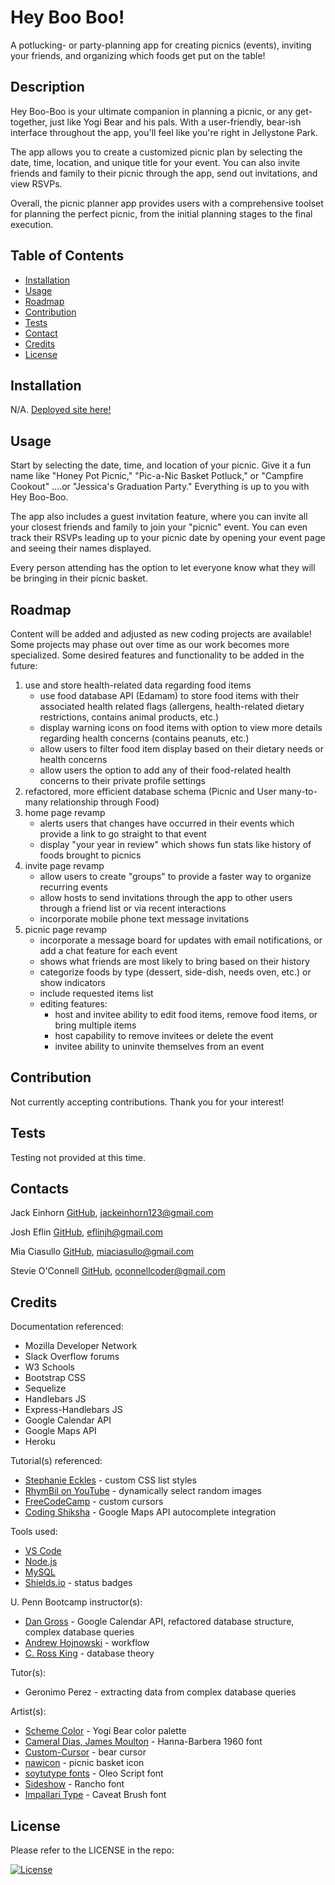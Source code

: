 # Hey Boo Boo!
A potlucking- or party-planning app for creating picnics (events), inviting your friends, and organizing which foods get put on the table! 

## Description

Hey Boo-Boo is your ultimate companion in planning a picnic, or any get-together, just like Yogi Bear and his pals. With a user-friendly, bear-ish interface throughout the app, you'll feel like you're right in Jellystone Park.

The app allows you to create a customized picnic plan by selecting the date, time, location, and unique title for your event. You can also invite friends and family to their picnic through the app, send out invitations, and view RSVPs.
<!-- The app also offers a variety of pre-built picnic templates that users can choose from, including romantic picnics, family picnics, and group picnics. These templates provide suggestions for food, drinks, and activities based on the selected theme. -->
<!-- The app includes a checklist feature to help users ensure they have all the necessary items for their picnic, such as a blanket, cooler, plates, utensils, and more. Additionally, the app provides a grocery list feature, where users can create a list of items they need to purchase for their picnic. -->
<!-- Users can also browse through a library of picnic recipes and save their favorite ones to a personal recipe book. The app can generate a shopping list based on the selected recipes, making it easy to purchase all the necessary ingredients. -->

Overall, the picnic planner app provides users with a comprehensive toolset for planning the perfect picnic, from the initial planning stages to the final execution.


## Table of Contents
- [Installation](#installation)
- [Usage](#usage)
- [Roadmap](#roadmap)
- [Contribution](#contribution)
- [Tests](#tests)
- [Contact](#contact)
- [Credits](#credits)
- [License](#license)


## Installation

N/A. [Deployed site here!](https://lit-river-34902.herokuapp.com/)


## Usage

Start by selecting the date, time, and location of your picnic. Give it a fun name like "Honey Pot Picnic," "Pic-a-Nic Basket Potluck," or "Campfire Cookout" ....or "Jessica's Graduation Party." Everything is up to you with Hey Boo-Boo.

<!-- For when finding venue locations are added -->
<!-- With Hey Boo-Boo as your guide, you'll have access to some of the best picnic spots in Jellystone. Choose from options like "Ranger Smith's favorite picnic spot," "Boo Boo's secret picnic spot," or "Yogi's favorite picnic spot by the lake." -->
The app also includes a guest invitation feature, where you can invite all your closest friends and family to join your "picnic" event. You can even track their RSVPs leading up to your picnic date by opening your event page and seeing their names displayed.

Every person attending has the option to let everyone know what they will be bringing in their picnic basket. 


## Roadmap

Content will be added and adjusted as new coding projects are available! Some projects may phase out over time as our work becomes more specialized. Some desired features and functionality to be added in the future:
1. use and store health-related data regarding food items
    - use food database API (Edamam) to store food items with their associated health related flags (allergens, health-related dietary restrictions, contains animal products, etc.)
    - display warning icons on food items with option to view more details regarding health concerns (contains peanuts, etc.)
    - allow users to filter food item display based on their dietary needs or health concerns
    - allow users the option to add any of their food-related health concerns to their private profile settings
2. refactored, more efficient database schema (Picnic and User many-to-many relationship through Food)
3. home page revamp
    - alerts users that changes have occurred in their events which provide a link to go straight to that event
    - display "your year in review" which shows fun stats like history of foods brought to picnics
4. invite page revamp
    - allow users to create "groups" to provide a faster way to organize recurring events
    - allow hosts to send invitations through the app to other users through a friend list or via recent interactions
    - incorporate mobile phone text message invitations
5. picnic page revamp
    - incorporate a message board for updates with email notifications, or add a chat feature for each event
    - shows what friends are most likely to bring based on their history
    - categorize foods by type (dessert, side-dish, needs oven, etc.) or show indicators
    - include requested items list
    - editing features: 
        - host and invitee ability to edit food items, remove food items, or bring multiple items
        - host capability to remove invitees or delete the event
        - invitee ability to uninvite themselves from an event


## Contribution

Not currently accepting contributions. Thank you for your interest!


## Tests

Testing not provided at this time.


## Contacts

Jack Einhorn [GitHub](https://github.com/skullkid4200), [jackeinhorn123@gmail.com](mailto:jackeinhorn123@gmail.com)

Josh Eflin [GitHub](https://github.com/JoshEflin), [eflinjh@gmail.com](mailto:eflinjh@gmail.com)

Mia Ciasullo [GitHub](https://github.com/miacias), [miaciasullo@gmail.com](mailto:miaciasullo@gmail.com)

Stevie O'Connell [GitHub](https://github.com/OConnell-Coder), [oconnellcoder@gmail.com](mailto:oconnellcoder@gmail.com)


## Credits

Documentation referenced:

- Mozilla Developer Network
- Slack Overflow forums
- W3 Schools
- Bootstrap CSS
- Sequelize
- Handlebars JS
- Express-Handlebars JS
- Google Calendar API
- Google Maps API
- Heroku

Tutorial(s) referenced:

- [Stephanie Eckles](https://moderncss.dev/totally-custom-list-styles/) - custom CSS list styles
- [RhymBil on YouTube](https://www.youtube.com/watch?v=1YjybCS4B2U) - dynamically select random images
- [FreeCodeCamp](https://www.freecodecamp.org/news/how-to-make-a-custom-mouse-cursor-with-css-and-javascript) - custom cursors
- [Coding Shiksha](https://www.youtube.com/watch?v=0yjlmGwF-OY) - Google Maps API autocomplete integration

Tools used:

- [VS Code](https://code.visualstudio.com/)
- [Node.js](https://nodejs.org/en/)
- [MySQL](https://www.mysql.com/)
- [Shields.io](https://shields.io/) - status badges

U. Penn Bootcamp instructor(s): 

- [Dan Gross](https://github.com/DanielWGross) - Google Calendar API, refactored database structure, complex database queries
- [Andrew Hojnowski](https://github.com/aHojo) - workflow
- [C. Ross King](https://github.com/RomeoKilo125/) - database theory

Tutor(s):
- Geronimo Perez - extracting data from complex database queries

Artist(s):

- [Scheme Color](https://www.schemecolor.com/yogi-bear.php) - Yogi Bear color palette
- [Cameral Dias, James Moulton](https://www.cdnfonts.com/hanna-barbera-1960-font-2.font) - Hanna-Barbera 1960 font
- [Custom-Cursor](https://custom-cursor.com/en/collection/minimal-style/minimal-bear) - bear cursor
- [nawicon](https://www.flaticon.com/free-icons/picnic) - picnic basket icon
- [soytutype fonts](https://fonts.google.com/specimen/Oleo+Script) - Oleo Script font
- [Sideshow](https://fonts.google.com/specimen/Rancho) - Rancho font
- [Impallari Type](https://fonts.google.com/specimen/Caveat+Brush) - Caveat Brush font

## License

Please refer to the LICENSE in the repo:

[![License](https://img.shields.io/badge/license-MIT-blue?logo=github)](https://github.com/miacias/hey-boo-boo/blob/main/LICENSE)